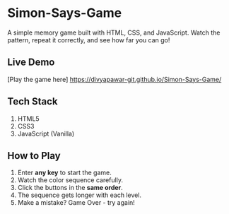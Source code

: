 # Simon-Says-Game
A simple memory game built with HTML, CSS, and JavaScript. Watch the pattern, repeat it correctly, and see how far you can go!

## Live Demo
[Play the game here] https://divyapawar-git.github.io/Simon-Says-Game/

## Tech Stack
1. HTML5
2. CSS3
3. JavaScript (Vanilla)

## How to Play
1. Enter **any key** to start the game.
2. Watch the color sequence carefully.
3. Click the buttons in the **same order**.
4. The sequence gets longer with each level.
5. Make a mistake? Game Over - try again!
